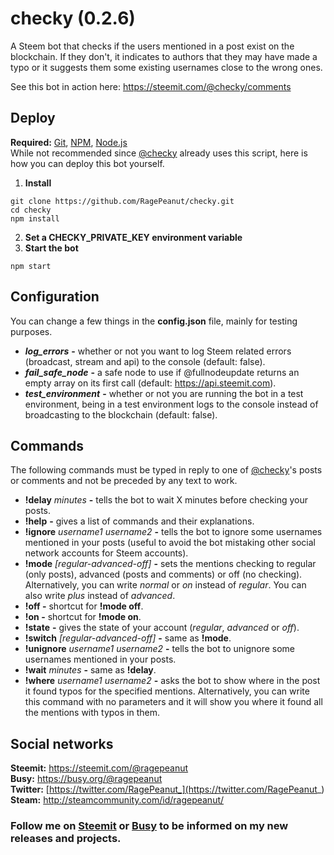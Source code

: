 # checky (0.2.6)
A Steem bot that checks if the users mentioned in a post exist on the blockchain. If they don't, it indicates to authors that they may have made a typo or it suggests them some existing usernames close to the wrong ones.

See this bot in action here: https://steemit.com/@checky/comments

## Deploy
**Required:** [Git](https://git-scm.com/), [NPM](https://www.npmjs.com/), [Node.js](https://nodejs.org/)<br>
While not recommended since [@checky](https://steemit.com/@checky) already uses this script, here is how you can deploy this bot yourself.
1. **Install**
```
git clone https://github.com/RagePeanut/checky.git
cd checky
npm install
```
2. **Set a CHECKY_PRIVATE_KEY environment variable**
3. **Start the bot**
```
npm start
```

## Configuration
You can change a few things in the **config.json** file, mainly for testing purposes.
* ***log_errors*** **-** whether or not you want to log Steem related errors (broadcast, stream and api) to the console (default: false).
* ***fail_safe_node*** **-** a safe node to use if @fullnodeupdate returns an empty array on its first call (default: https://api.steemit.com).
* ***test_environment*** **-** whether or not you are running the bot in a test environment, being in a test environment logs to the console instead of broadcasting to the blockchain (default: false).

## Commands
The following commands must be typed in reply to one of [@checky](https://steemit.com/@checky)'s posts or comments and not be preceded by any text to work.
* **!delay** *minutes* **-** tells the bot to wait X minutes before checking your posts.
* **!help** **-** gives a list of commands and their explanations.
* **!ignore** *username1* *username2* **-** tells  the bot to ignore some usernames mentioned in your posts (useful to avoid the bot mistaking other social network accounts for Steem accounts).
* **!mode** *[regular-advanced-off]* **-** sets the mentions checking to regular (only posts), advanced (posts and comments) or off (no checking). Alternatively, you can write *normal* or *on* instead of *regular*. You can also write *plus* instead of *advanced*.
* **!off -** shortcut for **!mode off**.
* **!on -** shortcut for **!mode on**.
* **!state** **-** gives the state of your account (*regular*, *advanced* or *off*).
* **!switch** *[regular-advanced-off]* **-** same as **!mode**.
* **!unignore** *username1* *username2* **-** tells the bot to unignore some usernames mentioned in your posts.
* **!wait** *minutes* **-** same as **!delay**.
* **!where** *username1* *username2* **-** asks the bot to show where in the post it found typos for the specified mentions. Alternatively, you can write this command with no parameters and it will show you where it found all the mentions with typos in them.

## Social networks
**Steemit:** https://steemit.com/@ragepeanut <br>
**Busy:** https://busy.org/@ragepeanut <br>
**Twitter:** [https://twitter.com/RagePeanut_](https://twitter.com/RagePeanut_) <br>
**Steam:** http://steamcommunity.com/id/ragepeanut/

### Follow me on [Steemit](https://steemit.com/@ragepeanut) or [Busy](https://busy.org/@ragepeanut) to be informed on my new releases and projects.
